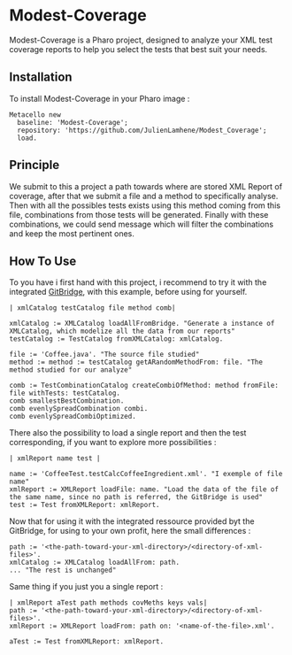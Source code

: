 # Modest-Coverage

Modest-Coverage is a Pharo project, designed to analyze your XML test coverage reports to help you select the tests that best suit your needs.

## Installation

To install Modest-Coverage in your Pharo image :

```smalltalk
Metacello new
  baseline: 'Modest-Coverage';
  repository: 'https://github.com/JulienLamhene/Modest_Coverage';
  load.
```

## Principle

We submit to this a project a path towards where are stored XML Report of coverage, after that we submit a file and a method to specifically analyse.
Then with all the possibles tests exists using this method coming from this file, combinations from those tests will be generated.
Finally with these combinations, we could send message which will filter the combinations and keep the most pertinent ones.

## How To Use

To you have i first hand with this project, i recommend to try it with the integrated [GitBridge](https://github.com/jecisc/GitBridge), with this example, before using for yourself.

```smalltalk
| xmlCatalog testCatalog file method comb|

xmlCatalog := XMLCatalog loadAllFromBridge. "Generate a instance of XMLCatalog, which modelize all the data from our reports"
testCatalog := TestCatalog fromXMLCatalog: xmlCatalog.

file := 'Coffee.java'. "The source file studied"
method := method := testCatalog getARandomMethodFrom: file. "The method studied for our analyze"

comb := TestCombinationCatalog createCombiOfMethod: method fromFile: file withTests: testCatalog.
comb smallestBestCombination.
comb evenlySpreadCombination combi.
comb evenlySpreadCombiOptimized.
```

There also the possibility to load a single report and then the test corresponding, if you want to explore more possibilities :

```smalltalk
| xmlReport name test |

name := 'CoffeeTest.testCalcCoffeeIngredient.xml'. "I exemple of file name"
xmlReport := XMLReport loadFile: name. "Load the data of the file of the same name, since no path is referred, the GitBridge is used"
test := Test fromXMLReport: xmlReport.
```

Now that for using it with the integrated ressource provided byt the GitBridge, for using to your own profit, here the small differences :

```smalltalk
path := '<the-path-toward-your-xml-directory>/<directory-of-xml-files>'.
xmlCatalog := XMLCatalog loadAllFrom: path.
... "The rest is unchanged"
```

Same thing if you just you a single report :

```smalltalk
| xmlReport aTest path methods covMeths keys vals|
path := '<the-path-toward-your-xml-directory>/<directory-of-xml-files>'.
xmlReport := XMLReport loadFrom: path on: '<name-of-the-file>.xml'.

aTest := Test fromXMLReport: xmlReport.
```

